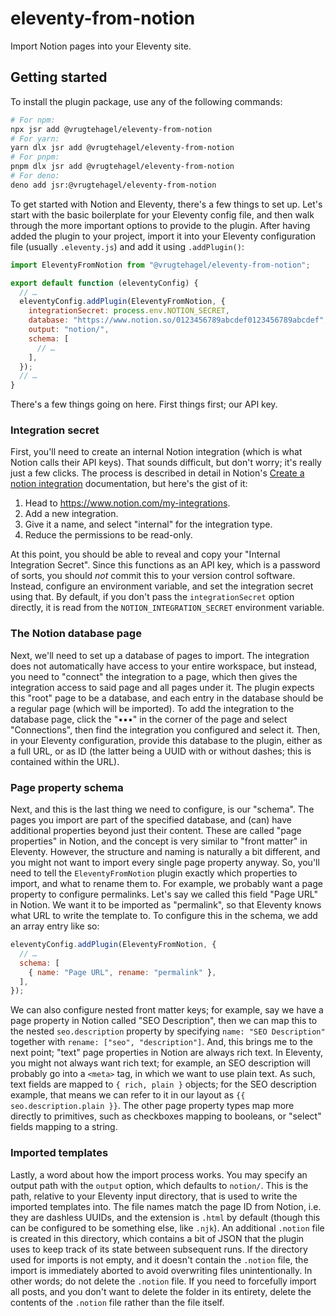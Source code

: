 # eleventy-from-notion

Import Notion pages into your Eleventy site.

## Getting started

To install the plugin package, use any of the following commands:

```sh
# For npm:
npx jsr add @vrugtehagel/eleventy-from-notion
# For yarn:
yarn dlx jsr add @vrugtehagel/eleventy-from-notion
# For pnpm:
pnpm dlx jsr add @vrugtehagel/eleventy-from-notion
# For deno:
deno add jsr:@vrugtehagel/eleventy-from-notion
```

To get started with Notion and Eleventy, there's a few things to set up. Let's
start with the basic boilerplate for your Eleventy config file, and then walk
through the more important options to provide to the plugin. After having added
the plugin to your project, import it into your Eleventy configuration file
(usually `.eleventy.js`) and add it using `.addPlugin()`:

```js
import EleventyFromNotion from "@vrugtehagel/eleventy-from-notion";

export default function (eleventyConfig) {
  // …
  eleventyConfig.addPlugin(EleventyFromNotion, {
    integrationSecret: process.env.NOTION_SECRET,
    database: "https://www.notion.so/0123456789abcdef0123456789abcdef",
    output: "notion/",
    schema: [
      // …
    ],
  });
  // …
}
```

There's a few things going on here. First things first; our API key.

### Integration secret

First, you'll need to create an internal Notion integration (which is what
Notion calls their API keys). That sounds difficult, but don't worry; it's
really just a few clicks. The process is described in detail in Notion's
[Create a notion integration][1] documentation, but here's the gist of it:

1. Head to <https://www.notion.com/my-integrations>.
2. Add a new integration.
3. Give it a name, and select "internal" for the integration type.
4. Reduce the permissions to be read-only.

At this point, you should be able to reveal and copy your "Internal Integration
Secret". Since this functions as an API key, which is a password of sorts, you
should _not_ commit this to your version control software. Instead, configure an
environment variable, and set the integration secret using that. By default, if
you don't pass the `integrationSecret` option directly, it is read from the
`NOTION_INTEGRATION_SECRET` environment variable.

### The Notion database page

Next, we'll need to set up a database of pages to import. The integration does
not automatically have access to your entire workspace, but instead, you need to
"connect" the integration to a page, which then gives the integration access to
said page and all pages under it. The plugin expects this "root" page to be a
database, and each entry in the database should be a regular page (which will be
imported). To add the integration to the database page, click the "•••" in the
corner of the page and select "Connections", then find the integration you
configured and select it. Then, in your Eleventy configuration, provide this
database to the plugin, either as a full URL, or as ID (the latter being a UUID
with or without dashes; this is contained within the URL).

### Page property schema

Next, and this is the last thing we need to configure, is our "schema". The
pages you import are part of the specified database, and (can) have additional
properties beyond just their content. These are called "page properties" in
Notion, and the concept is very similar to "front matter" in Eleventy. However,
the structure and naming is naturally a bit different, and you might not want to
import every single page property anyway. So, you'll need to tell the
`EleventyFromNotion` plugin exactly which properties to import, and what to
rename them to. For example, we probably want a page property to configure
permalinks. Let's say we called this field "Page URL" in Notion. We want it to
be imported as "permalink", so that Eleventy knows what URL to write the
template to. To configure this in the schema, we add an array entry like so:

```js
eleventyConfig.addPlugin(EleventyFromNotion, {
  // …
  schema: [
    { name: "Page URL", rename: "permalink" },
  ],
});
```

We can also configure nested front matter keys; for example, say we have a page
property in Notion called "SEO Description", then we can map this to the nested
`seo.description` property by specifying `name: "SEO Description"` together with
`rename: ["seo", "description"]`. And, this brings me to the next point; "text"
page properties in Notion are always rich text. In Eleventy, you might not
always want rich text; for example, an SEO description will probably go into a
`<meta>` tag, in which we want to use plain text. As such, text fields are
mapped to `{ rich, plain }` objects; for the SEO description example, that means
we can refer to it in our layout as `{{ seo.description.plain }}`. The other
page property types map more directly to primitives, such as checkboxes mapping
to booleans, or "select" fields mapping to a string.

### Imported templates

Lastly, a word about how the import process works. You may specify an output
path with the `output` option, which defaults to `notion/`. This is the path,
relative to your Eleventy input directory, that is used to write the imported
templates into. The file names match the page ID from Notion, i.e. they are
dashless UUIDs, and the extension is `.html` by default (though this can be
configured to be something else, like `.njk`). An additional `.notion` file is
created in this directory, which contains a bit of JSON that the plugin uses to
keep track of its state between subsequent runs. If the directory used for
imports is not empty, and it doesn't contain the `.notion` file, the import is
immediately aborted to avoid overwriting files unintentionally. In other words;
do not delete the `.notion` file. If you need to forcefully import all posts,
and you don't want to delete the folder in its entirety, delete the contents of
the `.notion` file rather than the file itself.

[1]: https://developers.notion.com/docs/create-a-notion-integration
